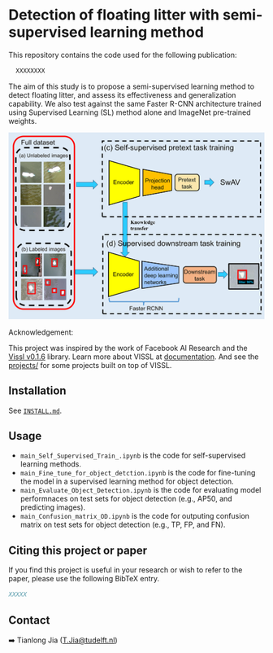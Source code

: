 # Detection of floating litter with semi-supervised learning method

This repository contains the code used for the following publication:
```bash
  XXXXXXXX
```

The aim of this study is to propose a semi-supervised learning method to detect floating litter, and assess its effectiveness and generalization capability. We also test against the same Faster R-CNN architecture trained using Supervised Learning (SL) method alone and ImageNet pre-trained weights. 


![summary_figure](figures/SSL.jpg)

Acknowledgement:

This project was inspired by the work of Facebook AI Research and the [Vissl v0.1.6](https://github.com/facebookresearch/vissl) library. 
Learn more about VISSL at [documentation](https://vissl.readthedocs.io). And see the [projects/](projects/) for some projects built on top of VISSL.

## Installation

See [`INSTALL.md`](./INSTALL.md).

## Usage

-  `main_Self_Supervised_Train_.ipynb` is the code for self-supervised learning methods.
- `main_Fine_tune_for_object_detction.ipynb` is the code for fine-tuning the model in a supervised learning method for object detection.
-  `main_Evaluate_Object_Detection.ipynb` is the code for evaluating model performnaces on test sets for object detection (e.g., AP50, and predicting images).
-  `main_Confusion_matrix_OD.ipynb` is the code for outputing confusion matrix on test sets for object detection (e.g., TP, FP, and FN).


## Citing this project or paper

If you find this project is useful in your research or wish to refer to the paper, please use the following BibTeX entry.

```BibTeX
XXXXX
```

## Contact

➡️ Tianlong Jia ([T.Jia@tudelft.nl](mailto:T.Jia@tudelft.nl))
